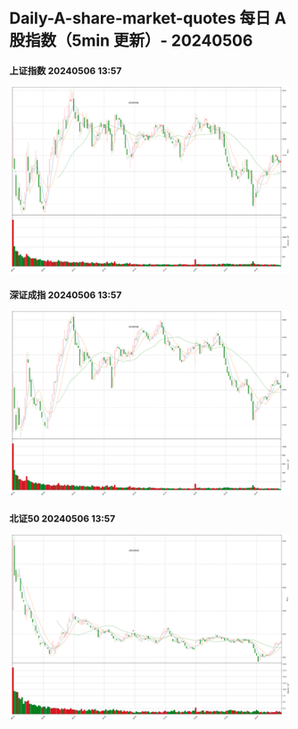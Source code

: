 
# Daily-A-share-market-quotes 每日 A 股指数（5min 更新）- 20240506

### 上证指数 20240506 13:57
![](./fig/2024/5/20240506-sh000001.png)

### 深证成指 20240506 13:57
![](./fig/2024/5/20240506-sz399001.png)

### 北证50 20240506 13:57
![](./fig/2024/5/20240506-bj899050.png)
